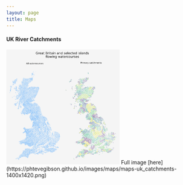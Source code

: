 ```yaml
---
layout: page
title: Maps
---
```


#### UK River Catchments
<img src="/images/maps/maps-uk_catchments-1400x1420.png" alt="A map of all UK waterways in blue next to a map of only the larger catchments with a colour for each catchment" width="300"/>
Full image [here](https://phtevegibson.github.io/images/maps/maps-uk_catchments-1400x1420.png)